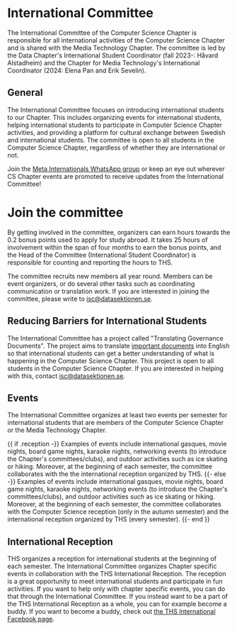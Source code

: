 # International Committee

The International Committee of the Computer Science Chapter is responsible for all international activities of the Computer Science Chapter and is shared with the Media Technology Chapter. The committee is led by the Data Chapter's International Student Coordinator (fall 2023-: Håvard Alstadheim) and the Chapter for Media Technology's International Coordinator (2024: Elena Pan and Erik Sevelin).


## General

The International Committee focuses on introducing international students to our Chapter. This includes organizing events for international students, helping international students to participate in Computer Science Chapter activities, and providing a platform for cultural exchange between Swedish and international students. The committee is open to all students in the Computer Science Chapter, regardless of whether they are international or not.

Join the [Meta Internationals WhatsApp group](https://dsekt.se/whatsapp) or keep an eye out wherever CS Chapter events are promoted to receive updates from the International Committee!

# Join the committee

By getting involved in the committee, organizers can earn hours towards the 0.2 bonus points used to apply for study abroad. It takes 25 hours of involvement within the span of four months to earn the bonus points, and the Head of the Committee (International Student Coordinator) is responsible for counting and reporting the hours to THS.

The committee recruits new members all year round. Members can be event organizers, or do several other tasks such as coordinating communication or translation work. If you are interested in joining the committee, please write to [isc@datasektionen.se](mailto:isc@datasektionen.se).

## Reducing Barriers for International Students

The International Committee has a project called "Translating Governance Documents". The project aims to translate [important documents](https://styrdokument.datasektionen.se/) into English so that international students can get a better understanding of what is happening in the Computer Science Chapter. This project is open to all students in the Computer Science Chapter. If you are interested in helping with this, contact [isc@datasektionen.se](mailto:isc@datasektionen.se).

## Events
The International Committee organizes at least two events per semester for international students that are members of the Computer Science Chapter or the Media Technology Chapter.

{{ if .reception -}}
Examples of events include international gasques, movie nights, board game nights, karaoke nights, networking events (to introduce the Chapter's committees/clubs), and outdoor activities such as ice skating or hiking. Moreover, at the beginning of each semester, the committee collaborates with the the international reception organized by THS. 
{{- else -}}
Examples of events include international gasques, movie nights, board game nights, karaoke nights, networking events (to introduce the Chapter's committees/clubs), and outdoor activities such as ice skating or hiking. Moreover, at the beginning of each semester, the committee collaborates with the Computer Science reception (only in the autumn semester) and the international reception organized by THS (every semester).
{{- end }}

## International Reception

THS organizes a reception for international students at the beginning of each semester. The International Committee organizes Chapter specific events in collaboration with the THS International Reception. The reception is a great opportunity to meet international students and participate in fun activities. If you want to help only with chapter specific events, you can do that through the International Committee. If you instead want to be a part of the THS International Reception as a whole, you can for example become a buddy. If you want to become a buddy, check out [the THS International Facebook page](https://www.facebook.com/thsint). 
